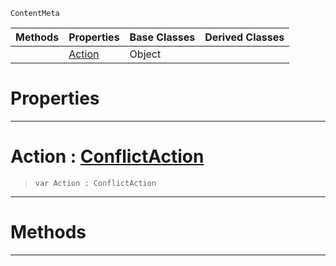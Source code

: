  `ContentMeta`

|Methods|Properties|Base Classes|Derived Classes|
|---|---|---|---|
| |[ Action](https://plasmaengine.github.io/PlasmaDocs/Plasma1/C++/code_reference/class_reference/conflictoptions.markdown#action-plasma-engine-docum)|Object| |


 #  Properties


---  
 #  Action : [ConflictAction](https://plasmaengine.github.io/PlasmaDocs/Plasma1/C++/code_reference/enum_reference.markdown#conflictaction)

> 
> ``` lang=cpp, name=Lightning
> var Action : ConflictAction


---  
 #  Methods


---  
 

 